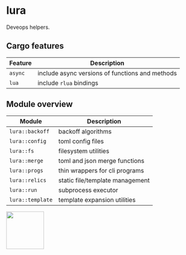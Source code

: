 # lura

Deveops helpers.

## Cargo features

| Feature          | Description                                            |
| ---------------- | ------------------------------------------------------ |
| `async`          | include async versions of functions and methods        |
| `lua`            | include `rlua` bindings                                |

## Module overview

| Module           | Description                                            |
| ---------------- | ------------------------------------------------------ |
| `lura::backoff`  | backoff algorithms                                     |
| `lura::config`   | toml config files                                      |
| `lura::fs`       | filesystem utilities                                   |
| `lura::merge`    | toml and json merge functions                          |
| `lura::progs`    | thin wrappers for cli programs                         |
| `lura::relics`   | static file/template management                        |
| `lura::run`      | subprocess executor                                    |
| `lura::template` | template expansion utilities                           |

<p><img src="https://vignette.wikia.nocookie.net/venturebrothers/images/a/a0/Vlcsnap-2013-05-03-17h07m53s124.png/revision/latest/scale-to-width-down/340?cb=20130503071316" width="100">
